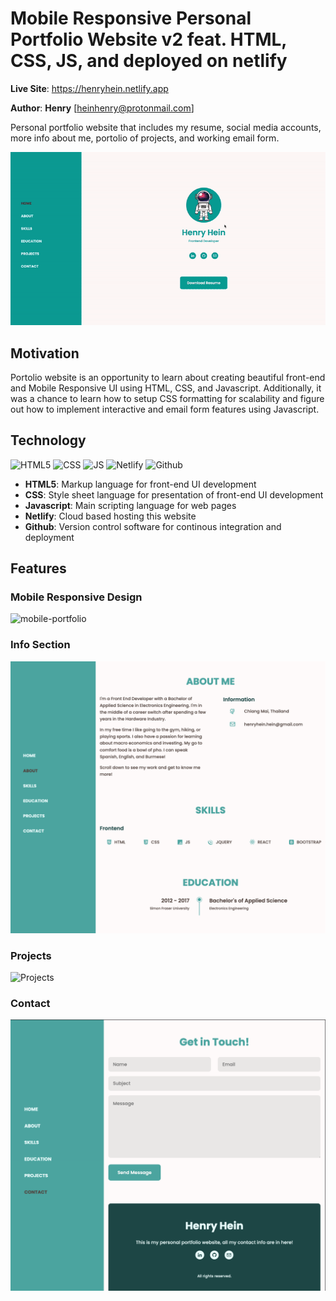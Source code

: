 # Mobile Responsive Personal Portfolio Website v2 feat. HTML, CSS, JS, and deployed on netlify


**Live Site**: https://henryhein.netlify.app

**Author**: **Henry** [heinhenry@protonmail.com]

Personal portfolio website that includes my resume, social media accounts, more info about me, portolio of projects, and working email form.

![porfolio](portfolio.gif)

## Motivation

Portolio website is an opportunity to learn about creating beautiful front-end and Mobile Responsive UI using HTML, CSS, and Javascript. Additionally, it was a chance to learn how to setup CSS formatting for scalability and figure out how to implement interactive and email form features using Javascript.

## Technology

![HTML5](https://imgs.search.brave.com/2xnxFMcDoKYaOu12Z0nTSfC55aSIHpiJa7PDV1YQ2ZU/rs:fit:711:225:1/g:ce/aHR0cHM6Ly90c2U0/Lm1tLmJpbmcubmV0/L3RoP2lkPU9JUC40/ZFFreExtLWNBbmRW/LTlPZlZqalF3SGFF/OCZwaWQ9QXBp) ![CSS](https://imgs.search.brave.com/tYCpst0AI9pM2BLWnXQpwUCiZrpXMID-8KYO3YbGWA4/rs:fit:711:225:1/g:ce/aHR0cHM6Ly90c2U0/Lm1tLmJpbmcubmV0/L3RoP2lkPU9JUC5m/S3RFQTZWU3VDUGgw/bkN5MlZUblpRSGFF/OCZwaWQ9QXBp) ![JS](https://imgs.search.brave.com/kImq59LIjOxp8zbBqe9bXLSj15HZDriLYz2xJrX28_g/rs:fit:537:225:1/g:ce/aHR0cHM6Ly90c2U0/Lm1tLmJpbmcubmV0/L3RoP2lkPU9JUC5B/MG1aamlZd2JKdldq/RF9WVkVVOHRnSGFH/aSZwaWQ9QXBp) ![Netlify](https://imgs.search.brave.com/aBFlemvrKIZCVcGW62-rgXkpY6JXeH9Nmgb0ndTTWhc/rs:fit:888:225:1/g:ce/aHR0cHM6Ly90c2U0/Lm1tLmJpbmcubmV0/L3RoP2lkPU9JUC5X/TUFfTllGZnZaSXB4/X3V2UXhRUUVBSGFE/OSZwaWQ9QXBp) ![Github](https://imgs.search.brave.com/x9Fb7I00OXkXE7z1-9Jh_Odj8KLNI7VHpT0iKGFauaA/rs:fit:474:225:1/g:ce/aHR0cHM6Ly90c2Ux/Lm1tLmJpbmcubmV0/L3RoP2lkPU9JUC5Z/eU9Nbjl3ajh0WkNF/eUNQVFlHbGVnSGFI/YSZwaWQ9QXBp)

* **HTML5**: Markup language for front-end UI development
* **CSS**: Style sheet language for presentation of front-end UI development
* **Javascript**: Main scripting language for web pages
* **Netlify**: Cloud based hosting this website
* **Github**: Version control software for continous integration and deployment

## Features

### Mobile Responsive Design

![mobile-portfolio](mobile-portfolio.gif)

### Info Section

![Info](Info.png)

### Projects

![Projects](Project.png)

### Contact

![Contact](Contact.png)
